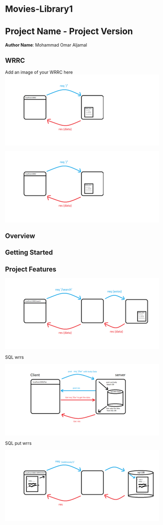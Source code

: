 # Movies-Library1

# Project Name - Project Version

**Author Name**: Mohammad Omar Aljamal

## WRRC
Add an image of your WRRC here
![](./assests/Lab13.png)

![](./Lab13.png)
## Overview

## Getting Started
<!-- What are the steps that a user must take in order to build this app on their own machine and get it running? -->

## Project Features
<!-- What are the features included in you app -->


<!------------------------lab14 -------------------->

![](./assests/Lab14.png)


<!-- ------------------------- Lab15  ------------------- -->

SQL wrrs

![](./assests/Lab15-SQL.png)


<!-- ------------------------- Lab15  ------------------- -->

SQL put wrrs

![](./assests/Lab16.png)
